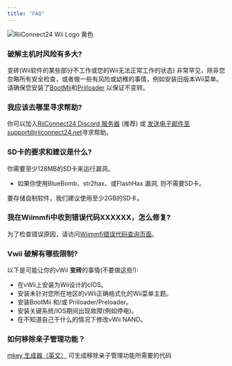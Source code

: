 ```yaml
---
title: "FAQ"
---
```


![RiiConnect24 Wii Logo 黄色](/images/Wii_Yellow_Gray.jpg)

### 破解主机时风险有多大?
变砖(Wii软件的某些部分不工作或您的Wii无法正常工作的状态) 非常罕见，除非您忽略所有安全检查，或者做一些有风险或幼稚的事情，例如安装旧版本Wii菜单。 请确保您安装了[BootMii](bootmii)和[Priiloader](priiloader) 以保证不变转。

### 我应该去哪里寻求帮助?
你可以加入[RiiConnect24 Discord 服务器](https://discord.gg/rc24) (推荐) 或 [发送电子邮件至 support@riiconnect24.net](mailto:support@riiconnect24.net)寻求帮助。

### SD卡的要求和建议是什么?
你需要至少128MB的SD卡来运行漏洞。

- 如果你使用BlueBomb、str2hax、或FlashHax 漏洞, 则不需要SD卡。

要存储自制软件，我们建议使用至少2GB的SD卡。

### 我在Wiimmfi中收到错误代码XXXXXX，怎么修复?
为了检查错误原因，请访问[Wiimmfi错误代码查询页面](https://wiimmfi.de/error)。

### Vwii 破解有哪些限制?
以下是可能让你的vWii **变砖**的事情(不要做这些!):
* 在vWii上安装为Wii设计的cIOS。
* 安装未针对您所在地区的vWii正确格式化的Wii菜单主题。
* 安装BootMii 和/或 Priiloader/Preloader。
* 安装关键系统/IOS期间出现故障(例如停电)。
* 在不知道自己干什么的情况下修改vWii NAND。

### 如何移除亲子管理功能？
[mkey 生成器（英文）](https://mkey.salthax.org) 可生成移除亲子管理功能所需要的代码
